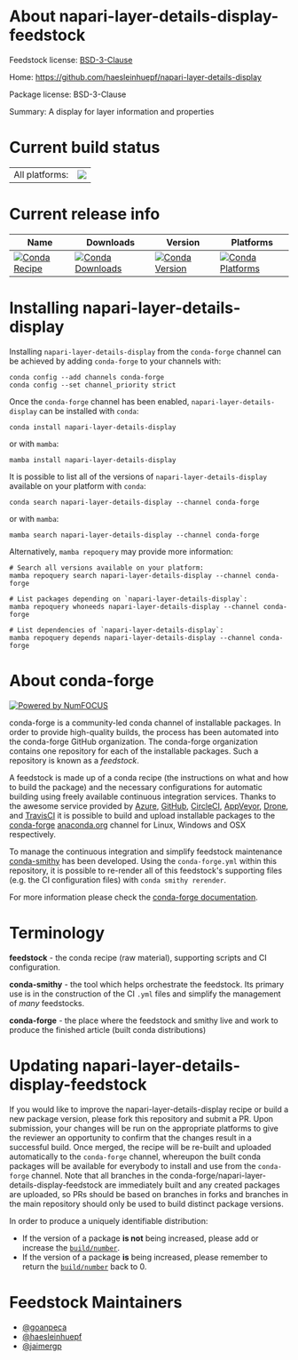 About napari-layer-details-display-feedstock
============================================

Feedstock license: [BSD-3-Clause](https://github.com/conda-forge/napari-layer-details-display-feedstock/blob/main/LICENSE.txt)

Home: https://github.com/haesleinhuepf/napari-layer-details-display

Package license: BSD-3-Clause

Summary: A display for layer information and properties

Current build status
====================


<table><tr><td>All platforms:</td>
    <td>
      <a href="https://dev.azure.com/conda-forge/feedstock-builds/_build/latest?definitionId=15267&branchName=main">
        <img src="https://dev.azure.com/conda-forge/feedstock-builds/_apis/build/status/napari-layer-details-display-feedstock?branchName=main">
      </a>
    </td>
  </tr>
</table>

Current release info
====================

| Name | Downloads | Version | Platforms |
| --- | --- | --- | --- |
| [![Conda Recipe](https://img.shields.io/badge/recipe-napari--layer--details--display-green.svg)](https://anaconda.org/conda-forge/napari-layer-details-display) | [![Conda Downloads](https://img.shields.io/conda/dn/conda-forge/napari-layer-details-display.svg)](https://anaconda.org/conda-forge/napari-layer-details-display) | [![Conda Version](https://img.shields.io/conda/vn/conda-forge/napari-layer-details-display.svg)](https://anaconda.org/conda-forge/napari-layer-details-display) | [![Conda Platforms](https://img.shields.io/conda/pn/conda-forge/napari-layer-details-display.svg)](https://anaconda.org/conda-forge/napari-layer-details-display) |

Installing napari-layer-details-display
=======================================

Installing `napari-layer-details-display` from the `conda-forge` channel can be achieved by adding `conda-forge` to your channels with:

```
conda config --add channels conda-forge
conda config --set channel_priority strict
```

Once the `conda-forge` channel has been enabled, `napari-layer-details-display` can be installed with `conda`:

```
conda install napari-layer-details-display
```

or with `mamba`:

```
mamba install napari-layer-details-display
```

It is possible to list all of the versions of `napari-layer-details-display` available on your platform with `conda`:

```
conda search napari-layer-details-display --channel conda-forge
```

or with `mamba`:

```
mamba search napari-layer-details-display --channel conda-forge
```

Alternatively, `mamba repoquery` may provide more information:

```
# Search all versions available on your platform:
mamba repoquery search napari-layer-details-display --channel conda-forge

# List packages depending on `napari-layer-details-display`:
mamba repoquery whoneeds napari-layer-details-display --channel conda-forge

# List dependencies of `napari-layer-details-display`:
mamba repoquery depends napari-layer-details-display --channel conda-forge
```


About conda-forge
=================

[![Powered by
NumFOCUS](https://img.shields.io/badge/powered%20by-NumFOCUS-orange.svg?style=flat&colorA=E1523D&colorB=007D8A)](https://numfocus.org)

conda-forge is a community-led conda channel of installable packages.
In order to provide high-quality builds, the process has been automated into the
conda-forge GitHub organization. The conda-forge organization contains one repository
for each of the installable packages. Such a repository is known as a *feedstock*.

A feedstock is made up of a conda recipe (the instructions on what and how to build
the package) and the necessary configurations for automatic building using freely
available continuous integration services. Thanks to the awesome service provided by
[Azure](https://azure.microsoft.com/en-us/services/devops/), [GitHub](https://github.com/),
[CircleCI](https://circleci.com/), [AppVeyor](https://www.appveyor.com/),
[Drone](https://cloud.drone.io/welcome), and [TravisCI](https://travis-ci.com/)
it is possible to build and upload installable packages to the
[conda-forge](https://anaconda.org/conda-forge) [anaconda.org](https://anaconda.org/)
channel for Linux, Windows and OSX respectively.

To manage the continuous integration and simplify feedstock maintenance
[conda-smithy](https://github.com/conda-forge/conda-smithy) has been developed.
Using the ``conda-forge.yml`` within this repository, it is possible to re-render all of
this feedstock's supporting files (e.g. the CI configuration files) with ``conda smithy rerender``.

For more information please check the [conda-forge documentation](https://conda-forge.org/docs/).

Terminology
===========

**feedstock** - the conda recipe (raw material), supporting scripts and CI configuration.

**conda-smithy** - the tool which helps orchestrate the feedstock.
                   Its primary use is in the construction of the CI ``.yml`` files
                   and simplify the management of *many* feedstocks.

**conda-forge** - the place where the feedstock and smithy live and work to
                  produce the finished article (built conda distributions)


Updating napari-layer-details-display-feedstock
===============================================

If you would like to improve the napari-layer-details-display recipe or build a new
package version, please fork this repository and submit a PR. Upon submission,
your changes will be run on the appropriate platforms to give the reviewer an
opportunity to confirm that the changes result in a successful build. Once
merged, the recipe will be re-built and uploaded automatically to the
`conda-forge` channel, whereupon the built conda packages will be available for
everybody to install and use from the `conda-forge` channel.
Note that all branches in the conda-forge/napari-layer-details-display-feedstock are
immediately built and any created packages are uploaded, so PRs should be based
on branches in forks and branches in the main repository should only be used to
build distinct package versions.

In order to produce a uniquely identifiable distribution:
 * If the version of a package **is not** being increased, please add or increase
   the [``build/number``](https://docs.conda.io/projects/conda-build/en/latest/resources/define-metadata.html#build-number-and-string).
 * If the version of a package **is** being increased, please remember to return
   the [``build/number``](https://docs.conda.io/projects/conda-build/en/latest/resources/define-metadata.html#build-number-and-string)
   back to 0.

Feedstock Maintainers
=====================

* [@goanpeca](https://github.com/goanpeca/)
* [@haesleinhuepf](https://github.com/haesleinhuepf/)
* [@jaimergp](https://github.com/jaimergp/)

